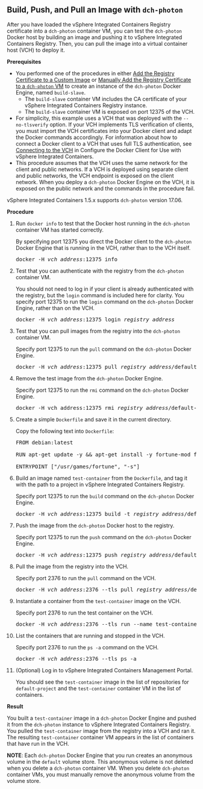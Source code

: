 ## Build, Push, and Pull an Image with `dch-photon`  ##

After you have loaded the vSphere Integrated Containers Registry certificate into a `dch-photon` container VM, you can test the `dch-photon` Docker host by building an image and pushing it to vSphere Integrated Containers Registry. Then, you can pull the image into a virtual container host (VCH) to deploy it. 

**Prerequisites**

- You performed one of the procedures in either [Add the Registry Certificate to a Custom Image](photon_cert_custom.md) or [Manually Add the Registry Certificate to a `dch-photon` VM](photon_cert_manual.md) to create an instance of the `dch-photon` Docker Engine, named `build-slave`. 
  - The `build-slave` container VM includes the CA certificate of your vSphere Integrated Containers Registry instance. 
  - The `build-slave` container VM is exposed on port 12375 of the VCH.
- For simplicity, this example uses a VCH that was deployed with the `--no-tlsverify` option. If your VCH implements TLS verification of clients, you must import the VCH certificates into your Docker client and adapt the Docker commands accordingly. For information about how to connect a Docker client to a VCH that uses full TLS authentication, see [Connecting to the VCH](configure_docker_client.md#connectvch) in Configure the Docker Client for Use with vSphere Integrated Containers.
- This procedure assumes that the VCH uses the same network for the client and public networks. If a VCH is deployed using separate client and public networks, the VCH endpoint is exposed on the client network. When you deploy a `dch-photon` Docker Engine on the VCH, it is exposed on the public network and the commands in the procedure fail.

vSphere Integrated Containers 1.5.x supports `dch-photon` version 17.06.

**Procedure**

1. Run `docker info` to test that the Docker host running in the `dch-photon` container VM has started correctly. 

    By specifying port 12375 you direct the Docker client to the `dch-photon` Docker Engine that is running in the VCH, rather than to the VCH itself.

    <pre>docker -H <i>vch_address</i>:12375 info</pre> 

2. Test that you can authenticate with the registry from the `dch-photon` container VM.

    You should not need to log in if your client is already authenticated with the registry, but the `login` command is included here for clarity. You specify port 12375 to run the `login` command on the `dch-photon` Docker Engine, rather than on the VCH.

    <pre>docker -H <i>vch_address</i>:12375 login <i>registry_address</i></pre>

4. Test that you can pull images from the registry into the `dch-photon` container VM. 

    Specify port 12375 to run the `pull` command on the `dch-photon` Docker Engine.

    <pre>docker -H <i>vch_address</i>:12375 pull <i>registry_address</i>/default-project/dch-photon:17.06</pre>

5. Remove the test image from the `dch-photon` Docker Engine. 

    Specify port 12375 to run the `rmi` command on the `dch-photon` Docker Engine.
    <pre>docker -H vch_address:12375 rmi <i>registry_address</i>/default-project/dch-photon:17.06</pre>
    
3. Create a simple `Dockerfile` and save it in the current directory.

    Copy the following text into `Dockerfile`:

    <pre>FROM debian:latest

   RUN apt-get update -y && apt-get install -y fortune-mod fortunes

   ENTRYPOINT ["/usr/games/fortune", "-s"]</pre>

4. Build an image named `test-container` from the `Dockerfile`, and tag it with the path to a project in vSphere Integrated Containers Registry. 

    Specify port 12375 to run the `build` command on the `dch-photon` Docker Engine.

    <pre>docker -H <i>vch_address</i>:12375 build -t <i>registry_address</i>/default-project/test-container .</pre>

5. Push the image from the `dch-photon` Docker host to the registry. 

    Specify port 12375 to run the `push` command on the `dch-photon` Docker Engine.

    <pre>docker -H <i>vch_address</i>:12375 push <i>registry_address</i>/default-project/test-container</pre>

6. Pull the image from the registry into the VCH. 

    Specify port 2376 to run the `pull` command on the VCH.

    <pre>docker -H <i>vch_address</i>:2376 --tls pull <i>registry_address</i>/default-project/test-container</pre>

7. Instantiate a container from the `test-container` image on the VCH. 

    Specify port 2376 to run the test container on the VCH.

    <pre>docker -H <i>vch_address</i>:2376 --tls run --name test-container <i>registry_address</i>/default-project/test-container</pre>

8. List the containers that are running and stopped in the VCH.

    Specify port 2376 to run the `ps -a` command on the VCH.

    <pre>docker -H <i>vch_address</i>:2376 --tls ps -a</pre>

9. (Optional) Log in to vSphere Integrated Containers Management Portal.

    You should see the `test-container` image in the list of repositories for `default-project` and the `test-container` container VM in the list of containers.
    
**Result**

You built a `test-container` image in a `dch-photon` Docker Engine and pushed it from the `dch-photon` instance to vSphere Integrated Containers Registry. You pulled the `test-container` image from the registry into a VCH and ran it. The resulting `test-container` container VM appears in the list of containers that have run in the VCH. 

**NOTE**: Each `dch-photon` Docker Engine that you run creates an anonymous volume in the `default` volume store. This anonymous volume is not deleted when you delete a `dch-photon` container VM. When you delete `dch-photon` container VMs, you must manually remove the anonymous volume from the volume store.
